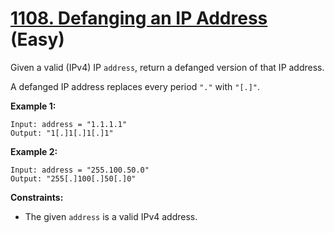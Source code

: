 # [1108. Defanging an IP Address][link] (Easy)

[link]: https://leetcode.com/problems/defanging-an-ip-address/

Given a valid (IPv4) IP `address`, return a defanged version of that IP address.

A defanged IP address replaces every period `"."` with `"[.]"`.

**Example 1:**

```
Input: address = "1.1.1.1"
Output: "1[.]1[.]1[.]1"
```

**Example 2:**

```
Input: address = "255.100.50.0"
Output: "255[.]100[.]50[.]0"
```

**Constraints:**

- The given `address` is a valid IPv4 address.
